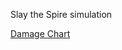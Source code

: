 Slay the Spire simulation

[Damage Chart](https://htmlpreview.github.io/?https://raw.githubusercontent.com/stephen5ng/slaythespire/main/plotly.html?token=GHSAT0AAAAAABXDQFAGNB6RHHB5LLOW55BCYX2SBAQ) 

